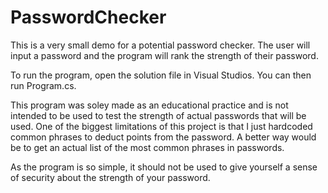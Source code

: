 ﻿# PasswordChecker
This is a very small demo for a potential password checker. The user will input a password and the program will rank the strength of their password. 

To run the program, open the solution file in Visual Studios. You can then run Program.cs. 

This program was soley made as an educational practice and is not intended to be used to test the strength of actual passwords that will be used. One of the biggest limitations of this project is that I just hardcoded common phrases to deduct points from the password. A better way would be to get an actual list of the most common phrases in passwords.

As the program is so simple, it should not be used to give yourself a sense of security about the strength of your password.

